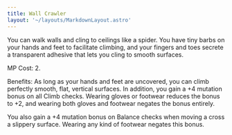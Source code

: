 ```yaml
---
title: Wall Crawler
layout: '~/layouts/MarkdownLayout.astro'
---
```

You can walk walls and cling to ceilings like a spider. You have tiny barbs on
your hands and feet to facilitate climbing, and your fingers and toes secrete
a transparent adhesive that lets you cling to smooth surfaces.

MP Cost: 2.

Benefits: As long as your hands and feet are uncovered, you can climb
perfectly smooth, flat, vertical surfaces. In addition, you gain a +4 mutation
bonus on all Climb checks. Wearing gloves or footwear reduces the bonus to +2,
and wearing both gloves and footwear negates the bonus entirely.

You also gain a +4 mutation bonus on Balance checks when moving a cross a
slippery surface. Wearing any kind of footwear negates this bonus.

